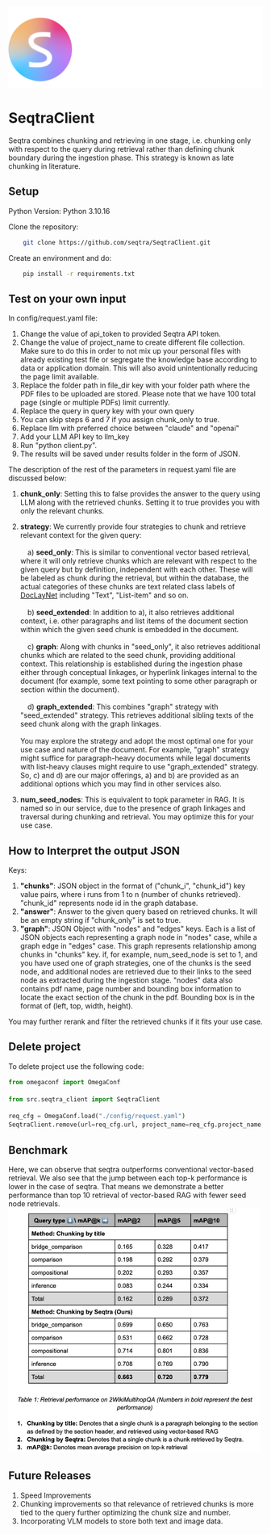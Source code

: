 <img src="./images/logo1.svg" width="800"><br>
# SeqtraClient
Seqtra combines chunking and retrieving in one stage, i.e. chunking only with respect to the query during retrieval rather than defining chunk boundary during the ingestion phase. This strategy is known as late chunking in literature.
## Setup
Python Version: Python 3.10.16<br>

Clone the repository:
```bash
    git clone https://github.com/seqtra/SeqtraClient.git
```
Create an environment and do:
```bash
    pip install -r requirements.txt
```


## Test on your own input
In config/request.yaml file:
1. Change the value of api_token to provided Seqtra API token.
2. Change the value of project_name to create different file collection. Make sure to do this in order to not mix up your personal files with already existing test file or segregate the knowledge base according to data or application domain. This will also avoid unintentionally reducing the page limit available.
3. Replace the folder path in file_dir key with your folder path where the PDF files to be uploaded are stored. Please note that we have 100 total page (single or multiple PDFs) limit currently.
4. Replace the query in query key with your own query
5. You can skip steps 6 and 7 if you assign chunk_only to true.
6. Replace llm with preferred choice between "claude" and "openai"
7. Add your LLM API key to llm_key
8. Run "python client.py".
9. The results will be saved under results folder in the form of JSON.

The description of the rest of the parameters in request.yaml file are discussed below:
1. **chunk_only**: Setting this to false provides the answer to the query using LLM along with the retrieved chunks. Setting it to true provides you with only the relevant chunks.
2. **strategy**: We currently provide four strategies to chunk and retrieve relevant context for the given query:<br><br>
&emsp;a) **seed_only**: This is similar to conventional vector based retrieval, where it will only retrieve chunks which are relevant with respect to the given query but by definition, independent with each other. These will be labeled as chunk during the retrieval, but within the database, the actual categories of these chunks are text related class labels of [DocLayNet](https://arxiv.org/pdf/2206.01062) including "Text", "List-item" and so on.<br><br>
&emsp;b) **seed_extended**: In addition to a), it also retrieves additional context, i.e. other paragraphs and list items of the document section within which the given seed chunk is embedded in the document.<br><br>
&emsp;c) **graph**: Along with chunks in "seed_only", it also retrieves additional chunks which are related to the seed chunk, providing additional context. This relationship is established during the ingestion phase either through conceptual linkages, or hyperlink linkages internal to the document (for example, some text pointing to some other paragraph or section within the document).<br><br>
&emsp;d) **graph_extended**: This combines "graph" strategy with "seed_extended" strategy. This retrieves additional sibling texts of the seed chunk along with the graph linkages.<br>   
You may explore the strategy and adopt the most optimal one for your use case and nature of the document. For example, "graph" strategy might suffice for paragraph-heavy documents while legal documents with list-heavy clauses might require to use "graph_extended" strategy. So, c) and d) are our major offerings, a) and b) are provided as an additional options which you may find in other services also.

3. **num_seed_nodes**: This is equivalent to topk parameter in RAG. It is named so in our service, due to the presence of graph linkages and traversal during chunking and retrieval. You may optimize this for your use case.

## How to Interpret the output JSON
Keys:
1. **"chunks"**: JSON object in the format of ("chunk_i", "chunk_id") key value pairs, where i runs from 1 to n (number of chunks retrieved). "chunk_id" represents node id in the graph database.
2. **"answer"**: Answer to the given query based on retrieved chunks. It will be an empty string if "chunk_only" is set to true.
3. **"graph"**: JSON Object with "nodes" and "edges" keys. Each is a list of JSON objects each representing a graph node in "nodes" case, while a graph edge in "edges" case. This graph represents relationship among chunks in "chunks" key. if, for example, num_seed_node is set to 1, and you have used one of graph strategies, one of the chunks is the seed node, and additional nodes are retrieved due to their links to the seed node as extracted during the ingestion stage. "nodes" data also contains pdf name, page number and bounding box information to locate the exact section of the chunk in the pdf. Bounding box is in the format of (left, top, width, height).

You may further rerank and filter the retrieved chunks if it fits your use case.

## Delete project
To delete project use the following code:
```python
from omegaconf import OmegaConf

from src.seqtra_client import SeqtraClient
    
req_cfg = OmegaConf.load("./config/request.yaml")
SeqtraClient.remove(url=req_cfg.url, project_name=req_cfg.project_name, api_token=req_cfg.api_token)
```
## Benchmark
Here, we can observe that seqtra outperforms conventional vector-based retrieval. We also see that the jump between each top-k performance is lower in the case of seqtra. That means we demonstrate a better performance than top 10 retrieval of vector-based RAG with fewer seed node retrievals.
<img src="./images/benchmark.jpeg" width="500"><br>
## Future Releases
1. Speed Improvements
2. Chunking improvements so that relevance of retrieved chunks is more tied to the query further optimizing the chunk size and number.
3. Incorporating VLM models to store both text and image data.
